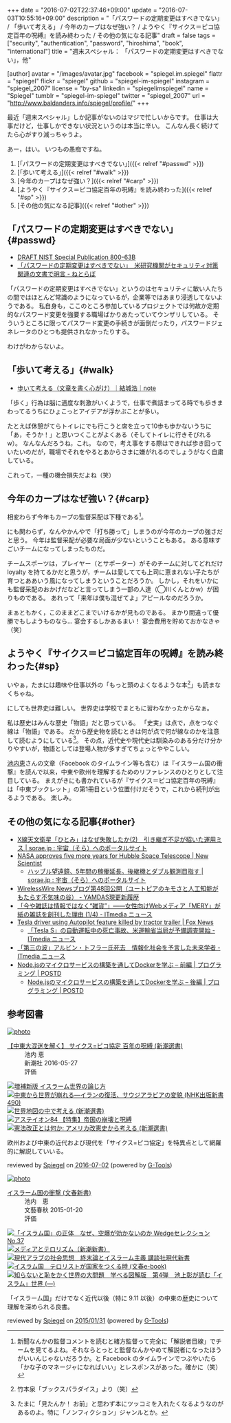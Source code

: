+++
date = "2016-07-02T22:37:46+09:00"
update = "2016-07-03T10:55:16+09:00"
description = "「パスワードの定期変更はすべきでない」 / 「歩いて考える」 / 今年のカープはなぜ強い？ / ようやく『サイクス＝ピコ協定百年の呪縛』を読み終わった / その他の気になる記事"
draft = false
tags = ["security", "authentication", "password", "hiroshima", "book", "international"]
title = "週末スペシャル： 「パスワードの定期変更はすべきでない」，他"

[author]
  avatar = "/images/avatar.jpg"
  facebook = "spiegel.im.spiegel"
  flattr = "spiegel"
  flickr = "spiegel"
  github = "spiegel-im-spiegel"
  instagram = "spiegel_2007"
  license = "by-sa"
  linkedin = "spiegelimspiegel"
  name = "Spiegel"
  tumblr = "spiegel-im-spiegel"
  twitter = "spiegel_2007"
  url = "http://www.baldanders.info/spiegel/profile/"
+++

最近「週末スペシャル」しか記事がないのはマジで忙しいからです。
仕事は大事だけど，仕事しかできない状況というのは本当に辛い。
こんなん長く続けてたら心がすり減っちゃうよ。

あー，はい。
いつもの愚痴ですね。

1. [「パスワードの定期変更はすべきでない」]({{< relref "#passwd" >}})
1. [「歩いて考える」]({{< relref "#walk" >}})
1. [今年のカープはなぜ強い？]({{< relref "#carp" >}})
1. [ようやく『サイクス＝ピコ協定百年の呪縛』を読み終わった]({{< relref "#sp" >}})
1. [その他の気になる記事]({{< relref "#other" >}})

## 「パスワードの定期変更はすべきでない」{#passwd}

- [DRAFT NIST Special Publication 800-63B](https://pages.nist.gov/800-63-3/sp800-63b.html)
- [「パスワードの定期変更はすべきでない」　米研究機関がセキュリティ対策関連の文書で明言 - ねとらぼ](http://nlab.itmedia.co.jp/nl/articles/1606/28/news127.html)

「パスワードの定期変更はすべきでない」というのはセキュリティに敏い人たちの間ではほとんど常識のようになっているが，企業等ではあまり浸透してないようである。
私自身も，ここのところ参加しているプロジェクトでは何故か定期的なパスワード変更を強要する職場ばかりあたっていてウンザリしている。
そういうところに限ってパスワード変更の手続きが面倒だったり，パスワードジェネレータのひとつも提供されなかったりする。

わけがわからないよ。

## 「歩いて考える」{#walk}

- [歩いて考える（文章を書く心がけ）｜結城浩｜note](https://note.mu/hyuki/n/n267ef5ac05ac)

「歩く」行為は脳に適度な刺激がいくようで，仕事で煮詰まってる時でも歩きまわってるうちにひょこっとアイデアが浮かぶことが多い。

たとえば休憩がてらトイレにでも行こうと席を立って10歩も歩かないうちに「あ，そうか！」と思いつくことがよくある（そしてトイレに行きそびれるw）。
なんなんだろうね，これ。
なので，考え事をする際はできれば歩き回っていたいのだが，職場でそれをやるとあからさまに嫌がれるのでしょうがなく自粛している。

これって，一種の機会損失だよね（笑）

## 今年のカープはなぜ強い？{#carp}

相変わらず今年もカープの監督采配は下種である[^c]。

[^c]: 新聞なんかの監督コメントを読むと緒方監督って完全に「解説者目線」でチームを見てるよね。それならとっとと監督なんかやめて解説者になったほうがいいんじゃないだろうか。と Facebook のタイムラインでつぶやいたら「かな子のマネージャになればいい」とレスポンスがあった。確かに（笑）

にも関わらず，なんやかんやで「打ち勝って」しまうのが今年のカープの強さだと思う。
今年は監督采配が必要な局面が少ないということもある。
ある意味すごいチームになってしまったものだ。

チームスポーツは，プレイヤー（とサポーター）がそのチームに対してどれだけ loyalty を持てるかだと思うが，チームは愛してても上司に恵まれない子たちが育つとああいう風になってしまうということだろうか。
しかし，それをいかにも監督采配のおかげだなどと言ってしまう一部の人達（◯川くんとかw）が困りものである。
あれって「来年は僕も混ぜてよ」アピールなのだろうか。

まぁともかく，このままどこまでいけるかが見ものである。
まかり間違って優勝でもしようものなら... 宴会するしかあるまい！ 宴会費用を貯めておかなきゃ（笑）

## ようやく『サイクス＝ピコ協定百年の呪縛』を読み終わった{#sp}

いやぁ，たまには趣味や仕事以外の「もっと頭のよくなるような本[^0]」も読まなくちゃね。

にしても世界史は難しい。
世界史は学校でまともに習わなかったからなぁ。

私は歴史はみんな歴史「物語」だと思っている。
「史実」は点で，点をつなぐ線は「物語」である。
だから歴史物を読むときは何が点で何が線なのかを注意して読むようにしている[^1]。
その点，近代史や現代史は馴染みのある分だけ分かりやすいが，物語としては登場人物が多すぎてちょっとややこしい。

[^0]: 竹本泉「ブックスパラダイス」より（笑）
[^1]: たまに「見たんか！ お前」と思わず本にツッコミを入れたくなるようなのがあるのよ。特に「ノンフィクション」ジャンルとか。

[池内恵](http://ikeuchisatoshi.com/)さんの文章（Facebook のタイムライン等も含む）は『イスラーム国の衝撃』を読んで以来，中東や欧州を理解するためのリファレンスのひとりとして注目している。
まえがきにも書かれているが『サイクス＝ピコ協定百年の呪縛』は「中東ブックレット」の第1冊目という位置付けだそうで，これから続刊が出るようである。
楽しみ。

## その他の気になる記事{#other}

- [X線天文衛星「ひとみ」はなぜ失敗したか(2)　引き継ぎ不足が招いた運用ミス | sorae.jp : 宇宙（そら）へのポータルサイト](http://sorae.jp/02/2016_06_26_astro-h.html)
- [NASA approves five more years for Hubble Space Telescope | New Scientist](https://www.newscientist.com/article/2095042-nasa-approves-five-more-years-for-hubble-space-telescope/)
    - [ハッブル望遠鏡、5年間の稼働延長。後継機とダブル観測目指す | sorae.jp : 宇宙（そら）へのポータルサイト](http://sorae.jp/030201/2016_06_26_hubble.html)
- [WirelessWire Newsブログ第48回公開（ユートピアのキモさと人工知能がもたらす不気味の谷） - YAMDAS現更新履歴](http://d.hatena.ne.jp/yomoyomo/20160628/wirelesswire)
- [「今や雑誌は情報ではなく“雑貨”」――女性向けWebメディア「MERY」が紙の雑誌を創刊した理由 (1/4) - ITmedia ニュース](http://www.itmedia.co.jp/news/articles/1606/28/news053.html)
- [Tesla driver using Autopilot feature killed by tractor trailer | Fox News](http://www.foxnews.com/leisure/2016/07/01/tesla-driver-using-autopilot-feature-killed-by-tractor-trailer/)
    - [「Tesla S」の自動運転中の死亡事故、米運輸省当局が予備調査開始 - ITmedia ニュース](http://www.itmedia.co.jp/news/articles/1607/01/news081.html)
- [「第三の波」アルビン・トフラー氏死去　情報化社会を予言した未来学者 - ITmedia ニュース](http://www.itmedia.co.jp/news/articles/1606/30/news115.html)
- [Node.jsのマイクロサービスの構築を通してDockerを学ぶ – 前編 | プログラミング | POSTD](http://postd.cc/learn-docker-by-building-a-microservice-1/)
    - [Node.jsのマイクロサービスの構築を通してDockerを学ぶ – 後編 | プログラミング | POSTD](http://postd.cc/learn-docker-by-building-a-microservice-2/)

## 参考図書

<div class="hreview" ><a class="item url" href="http://www.amazon.co.jp/exec/obidos/ASIN/4106037866/baldandersinf-22/"><img src="http://ecx.images-amazon.com/images/I/51QsC2WBr5L._SL160_.jpg" alt="photo" class="photo"  /></a><dl ><dt class="fn"><a class="item url" href="http://www.amazon.co.jp/exec/obidos/ASIN/4106037866/baldandersinf-22/">【中東大混迷を解く】 サイクス=ピコ協定 百年の呪縛 (新潮選書)</a></dt><dd>池内 恵 </dd><dd>新潮社 2016-05-27</dd><dd>評価<abbr class="rating" title="4"><img src="http://g-images.amazon.com/images/G/01/detail/stars-4-0.gif" alt="" /></abbr> </dd></dl><p class="similar"><a href="http://www.amazon.co.jp/exec/obidos/ASIN/4120048349/baldandersinf-22/" target="_top"><img src="http://images.amazon.com/images/P/4120048349.09._SCTHUMBZZZ_.jpg"  alt="増補新版 イスラーム世界の論じ方"  /></a> <a href="http://www.amazon.co.jp/exec/obidos/ASIN/4140884908/baldandersinf-22/" target="_top"><img src="http://images.amazon.com/images/P/4140884908.09._SCTHUMBZZZ_.jpg"  alt="中東から世界が崩れる―イランの復活、サウジアラビアの変貌 (NHK出版新書 490)"  /></a> <a href="http://www.amazon.co.jp/exec/obidos/ASIN/4106037890/baldandersinf-22/" target="_top"><img src="http://images.amazon.com/images/P/4106037890.09._SCTHUMBZZZ_.jpg"  alt="世界地図の中で考える (新潮選書)"  /></a> <a href="http://www.amazon.co.jp/exec/obidos/ASIN/4484162164/baldandersinf-22/" target="_top"><img src="http://images.amazon.com/images/P/4484162164.09._SCTHUMBZZZ_.jpg"  alt="アステイオン84 【特集】帝国の崩壊と呪縛"  /></a> <a href="http://www.amazon.co.jp/exec/obidos/ASIN/4106037874/baldandersinf-22/" target="_top"><img src="http://images.amazon.com/images/P/4106037874.09._SCTHUMBZZZ_.jpg"  alt="憲法改正とは何か: アメリカ改憲史から考える (新潮選書)"  /></a> </p>
<p class="description">欧州および中東の近代および現代を「サイクス=ピコ協定」を特異点として網羅的に解説していいる。</p>
<p class="gtools" >reviewed by <a href='#maker' class='reviewer'>Spiegel</a> on <abbr class="dtreviewed" title="2016-07-02">2016-07-02</abbr> (powered by <a href="http://www.goodpic.com/mt/aws/index.html" >G-Tools</a>)</p>
</div>

<div class="hreview" ><a class="item url" href="http://www.amazon.co.jp/exec/obidos/ASIN/B00SINS1HU/baldandersinf-22/"><img src="http://ecx.images-amazon.com/images/I/41MCLvboP0L._SL160_.jpg" alt="photo" class="photo"  /></a><dl ><dt class="fn"><a class="item url" href="http://www.amazon.co.jp/exec/obidos/ASIN/B00SINS1HU/baldandersinf-22/">イスラーム国の衝撃 (文春新書)</a></dt><dd>池内　恵 </dd><dd>文藝春秋 2015-01-20</dd><dd>評価<abbr class="rating" title="4"><img src="http://g-images.amazon.com/images/G/01/detail/stars-4-0.gif" alt="" /></abbr> </dd></dl><p class="similar"><a href="http://www.amazon.co.jp/exec/obidos/ASIN/B00OXHROBO/baldandersinf-22/" target="_top"><img src="http://images.amazon.com/images/P/B00OXHROBO.09._SCTHUMBZZZ_.jpg"  alt="「イスラム国」の正体　なぜ、空爆が効かないのか Wedgeセレクション No.37"  /></a> <a href="http://www.amazon.co.jp/exec/obidos/ASIN/B00BIXNMMG/baldandersinf-22/" target="_top"><img src="http://images.amazon.com/images/P/B00BIXNMMG.09._SCTHUMBZZZ_.jpg"  alt="メディアとテロリズム（新潮新書）"  /></a> <a href="http://www.amazon.co.jp/exec/obidos/ASIN/B00PS2FI1Q/baldandersinf-22/" target="_top"><img src="http://images.amazon.com/images/P/B00PS2FI1Q.09._SCTHUMBZZZ_.jpg"  alt="現代アラブの社会思想　終末論とイスラーム主義 講談社現代新書"  /></a> <a href="http://www.amazon.co.jp/exec/obidos/ASIN/B00S9D5A78/baldandersinf-22/" target="_top"><img src="http://images.amazon.com/images/P/B00S9D5A78.09._SCTHUMBZZZ_.jpg"  alt="イスラム国　テロリストが国家をつくる時 (文春e-book)"  /></a> <a href="http://www.amazon.co.jp/exec/obidos/ASIN/B00M3OESYU/baldandersinf-22/" target="_top"><img src="http://images.amazon.com/images/P/B00M3OESYU.09._SCTHUMBZZZ_.jpg"  alt="知らないと恥をかく世界の大問題　学べる図解版　第4弾　池上彰が読む「イスラム」世界 (―)"  /></a> </p>
<p class="description">「イスラーム国」だけでなく近代以後（特に 9.11 以後）の中東の歴史について理解を深められる良書</a>。</p>
<p class="gtools" >reviewed by <a href='#me' class='reviewer'>Spiegel</a> on <abbr class="dtreviewed" title="2015-01-31">2015/01/31</abbr> (powered by <a href="http://www.goodpic.com/mt/aws/index.html" >G-Tools</a>)</p>
</div>

